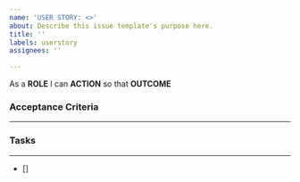 ```yaml
---
name: 'USER STORY: <>'
about: Describe this issue template's purpose here.
title: ''
labels: userstory
assignees: ''

---
```


As a **ROLE** I can **ACTION** so that **OUTCOME**

### Acceptance Criteria
***

### Tasks
***
- []
